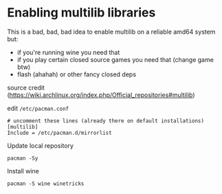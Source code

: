 # Enabling multilib libraries
This is a bad, bad, bad idea to enable multilib on a reliable amd64 system but:
- if you're running wine you need that
- if you play certain closed source games you need that (change game btw)
- flash (ahahah) or other fancy closed deps

source credit (https://wiki.archlinux.org/index.php/Official_repositories#multilib)

edit `/etc/pacman.conf`
```
# uncomment these lines (already there on default installations)
[multilib]
Include = /etc/pacman.d/mirrorlist
```
Update local repository
```
pacman -Sy
```
Install wine
```
pacman -S wine winetricks
```
